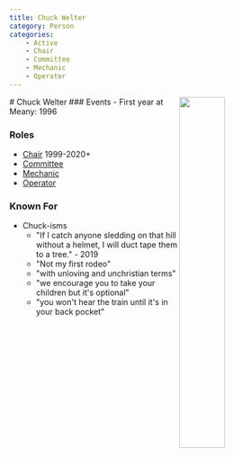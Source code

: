 ```yaml
---
title: Chuck Welter
category: Person
categories:
    - Active
    - Chair
    - Committee
    - Mechanic
    - Operator
---
```

<img src="img/2000_ Chuck Welter.jpeg" align="right" style="width: 40%;">
# Chuck Welter
### Events
- First year at Meany: 1996

### Roles
- [Chair](Chair) 1999-2020+
- [Committee](Committee)
- [Mechanic](Mechanic)
- [Operator](Operator)

### Known For
- Chuck-isms
    - "If I catch anyone sledding on that hill without a helmet, I will duct tape them to a tree." - 2019
    - "Not my first rodeo"
    - "with unloving and unchristian terms"
    - "we encourage you to take your children but it's optional"
    - "you won't hear the train until it's in your back pocket"